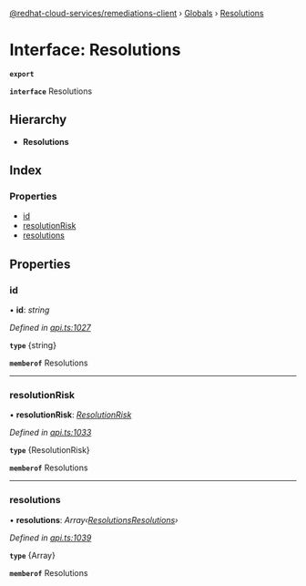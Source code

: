 [@redhat-cloud-services/remediations-client](../README.md) › [Globals](../globals.md) › [Resolutions](resolutions.md)

# Interface: Resolutions

**`export`** 

**`interface`** Resolutions

## Hierarchy

* **Resolutions**

## Index

### Properties

* [id](resolutions.md#id)
* [resolutionRisk](resolutions.md#resolutionrisk)
* [resolutions](resolutions.md#resolutions)

## Properties

###  id

• **id**: *string*

*Defined in [api.ts:1027](https://github.com/RedHatInsights/javascript-clients/blob/master/packages/remediations/api.ts#L1027)*

**`type`** {string}

**`memberof`** Resolutions

___

###  resolutionRisk

• **resolutionRisk**: *[ResolutionRisk](../enums/resolutionrisk.md)*

*Defined in [api.ts:1033](https://github.com/RedHatInsights/javascript-clients/blob/master/packages/remediations/api.ts#L1033)*

**`type`** {ResolutionRisk}

**`memberof`** Resolutions

___

###  resolutions

• **resolutions**: *Array‹[ResolutionsResolutions](resolutionsresolutions.md)›*

*Defined in [api.ts:1039](https://github.com/RedHatInsights/javascript-clients/blob/master/packages/remediations/api.ts#L1039)*

**`type`** {Array<ResolutionsResolutions>}

**`memberof`** Resolutions
